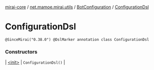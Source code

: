 [mirai-core](../../../index.md) / [net.mamoe.mirai.utils](../../index.md) / [BotConfiguration](../index.md) / [ConfigurationDsl](./index.md)

# ConfigurationDsl

`@SinceMirai("0.38.0") @DslMarker annotation class ConfigurationDsl`

### Constructors

| [&lt;init&gt;](-init-.md) | `ConfigurationDsl()` |

